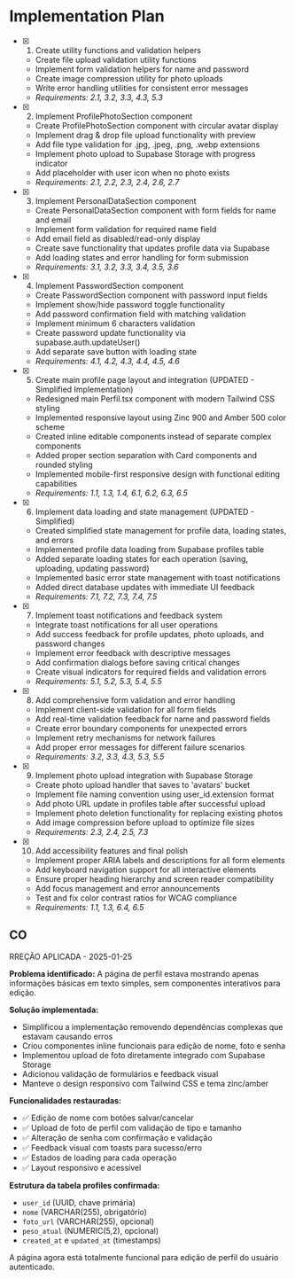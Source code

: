 # Implementation Plan

- [x] 1. Create utility functions and validation helpers





  - Create file upload validation utility functions
  - Implement form validation helpers for name and password
  - Create image compression utility for photo uploads
  - Write error handling utilities for consistent error messages
  - _Requirements: 2.1, 3.2, 3.3, 4.3, 5.3_

- [x] 2. Implement ProfilePhotoSection component

















  - Create ProfilePhotoSection component with circular avatar display
  - Implement drag & drop file upload functionality with preview
  - Add file type validation for .jpg, .jpeg, .png, .webp extensions
  - Implement photo upload to Supabase Storage with progress indicator
  - Add placeholder with user icon when no photo exists
  - _Requirements: 2.1, 2.2, 2.3, 2.4, 2.6, 2.7_

- [x] 3. Implement PersonalDataSection component





  - Create PersonalDataSection component with form fields for name and email
  - Implement form validation for required name field
  - Add email field as disabled/read-only display
  - Create save functionality that updates profile data via Supabase
  - Add loading states and error handling for form submission
  - _Requirements: 3.1, 3.2, 3.3, 3.4, 3.5, 3.6_

- [x] 4. Implement PasswordSection component





  - Create PasswordSection component with password input fields
  - Implement show/hide password toggle functionality
  - Add password confirmation field with matching validation
  - Implement minimum 6 characters validation
  - Create password update functionality via supabase.auth.updateUser()
  - Add separate save button with loading state
  - _Requirements: 4.1, 4.2, 4.3, 4.4, 4.5, 4.6_

- [x] 5. Create main profile page layout and integration (UPDATED - Simplified Implementation)





  - Redesigned main Perfil.tsx component with modern Tailwind CSS styling
  - Implemented responsive layout using Zinc 900 and Amber 500 color scheme
  - Created inline editable components instead of separate complex components
  - Added proper section separation with Card components and rounded styling
  - Implemented mobile-first responsive design with functional editing capabilities
  - _Requirements: 1.1, 1.3, 1.4, 6.1, 6.2, 6.3, 6.5_

- [x] 6. Implement data loading and state management (UPDATED - Simplified)





  - Created simplified state management for profile data, loading states, and errors
  - Implemented profile data loading from Supabase profiles table
  - Added separate loading states for each operation (saving, uploading, updating password)
  - Implemented basic error state management with toast notifications
  - Added direct database updates with immediate UI feedback
  - _Requirements: 7.1, 7.2, 7.3, 7.4, 7.5_

- [x] 7. Implement toast notifications and feedback system





  - Integrate toast notifications for all user operations
  - Add success feedback for profile updates, photo uploads, and password changes
  - Implement error feedback with descriptive messages
  - Add confirmation dialogs before saving critical changes
  - Create visual indicators for required fields and validation errors
  - _Requirements: 5.1, 5.2, 5.3, 5.4, 5.5_

- [x] 8. Add comprehensive form validation and error handling





  - Implement client-side validation for all form fields
  - Add real-time validation feedback for name and password fields
  - Create error boundary components for unexpected errors
  - Implement retry mechanisms for network failures
  - Add proper error messages for different failure scenarios
  - _Requirements: 3.2, 3.3, 4.3, 5.3, 5.5_

- [x] 9. Implement photo upload integration with Supabase Storage





  - Create photo upload handler that saves to 'avatars' bucket
  - Implement file naming convention using user_id.extension format
  - Add photo URL update in profiles table after successful upload
  - Implement photo deletion functionality for replacing existing photos
  - Add image compression before upload to optimize file sizes
  - _Requirements: 2.3, 2.4, 2.5, 7.3_

- [x] 10. Add accessibility features and final polish















  - Implement proper ARIA labels and descriptions for all form elements
  - Add keyboard navigation support for all interactive elements
  - Ensure proper heading hierarchy and screen reader compatibility
  - Add focus management and error announcements
  - Test and fix color contrast ratios for WCAG compliance
  - _Requirements: 1.1, 1.3, 6.4, 6.5_
## CO
RREÇÃO APLICADA - 2025-01-25

**Problema identificado:** A página de perfil estava mostrando apenas informações básicas em texto simples, sem componentes interativos para edição.

**Solução implementada:**
- Simplificou a implementação removendo dependências complexas que estavam causando erros
- Criou componentes inline funcionais para edição de nome, foto e senha
- Implementou upload de foto diretamente integrado com Supabase Storage
- Adicionou validação de formulários e feedback visual
- Manteve o design responsivo com Tailwind CSS e tema zinc/amber

**Funcionalidades restauradas:**
- ✅ Edição de nome com botões salvar/cancelar
- ✅ Upload de foto de perfil com validação de tipo e tamanho
- ✅ Alteração de senha com confirmação e validação
- ✅ Feedback visual com toasts para sucesso/erro
- ✅ Estados de loading para cada operação
- ✅ Layout responsivo e acessível

**Estrutura da tabela profiles confirmada:**
- `user_id` (UUID, chave primária)
- `nome` (VARCHAR(255), obrigatório)  
- `foto_url` (VARCHAR(255), opcional)
- `peso_atual` (NUMERIC(5,2), opcional)
- `created_at` e `updated_at` (timestamps)

A página agora está totalmente funcional para edição de perfil do usuário autenticado.